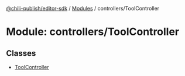 [@chili-publish/editor-sdk](../README.md) / [Modules](../modules.md) / controllers/ToolController

# Module: controllers/ToolController

## Classes

- [ToolController](../classes/controllers_ToolController.ToolController.md)
